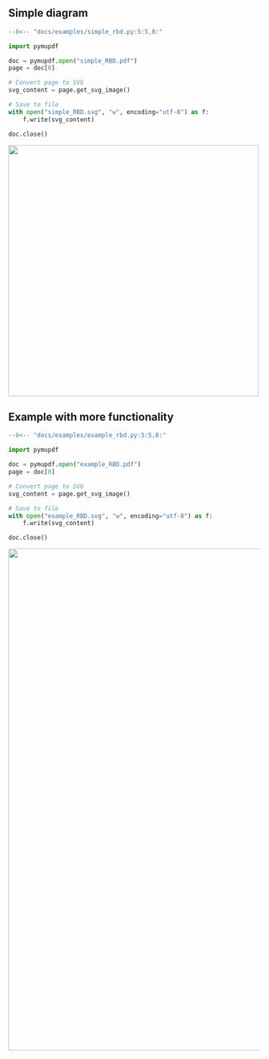
## Simple diagram
```python linenums="1" exec="on" source="above" workdir="docs/examples"
--8<-- "docs/examples/simple_rbd.py:5:5,8:"
```

```python exec="on" html="on" workdir="docs/examples"
import pymupdf

doc = pymupdf.open("simple_RBD.pdf")
page = doc[0]

# Convert page to SVG
svg_content = page.get_svg_image()

# Save to file
with open("simple_RBD.svg", "w", encoding="utf-8") as f:
    f.write(svg_content)

doc.close()
```

<image width="500" src='examples/simple_RBD.svg'/>


## Example with more functionality

```python linenums="1" exec="on" source="above" workdir="docs/examples"
--8<-- "docs/examples/example_rbd.py:5:5,8:"
```

```python exec="on" html="on" workdir="docs/examples"
import pymupdf

doc = pymupdf.open("example_RBD.pdf")
page = doc[0]

# Convert page to SVG
svg_content = page.get_svg_image()

# Save to file
with open("example_RBD.svg", "w", encoding="utf-8") as f:
    f.write(svg_content)

doc.close()
```

<image width="1000" src='examples/example_RBD.svg'/>
